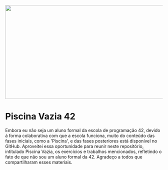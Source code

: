 <img src="https://github.com/user-attachments/assets/775009cf-2acc-4c41-ada0-90c0f7fbea8b" width="1050" height="300" />

# Piscina Vazia 42 

Embora eu não seja um aluno formal da escola de programação 42, devido à forma colaborativa com que a escola funciona, muito do conteúdo das fases iniciais, como a 'Piscina', e das fases posteriores está disponível no GitHub. Aproveitei essa oportunidade para reunir neste repositório, intitulado Piscina Vazia, os exercícios e trabalhos mencionados, refletindo o fato de que não sou um aluno formal da 42. Agradeço a todos que compartilharam esses materiais.
